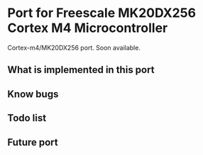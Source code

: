 # Port for Freescale MK20DX256 Cortex M4 Microcontroller

Cortex-m4/MK20DX256 port.
Soon available.

## What is implemented in this port

## Know bugs

## Todo list

## Future port

